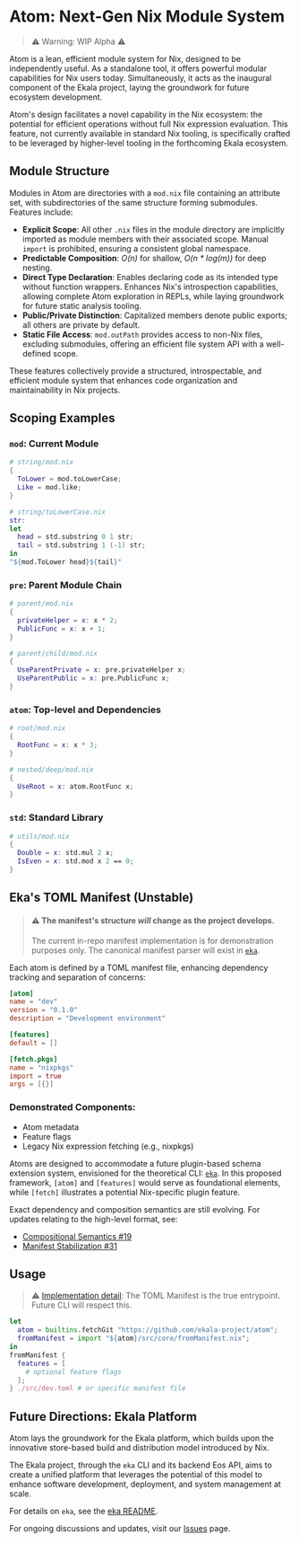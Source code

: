 # Atom: Next-Gen Nix Module System

> ⚠️ Warning: WIP Alpha ⚠️

Atom is a lean, efficient module system for Nix, designed to be independently useful. As a standalone tool, it offers powerful modular capabilities for Nix users today. Simultaneously, it acts as the inaugural component of the Ekala project, laying the groundwork for future ecosystem development.

Atom's design facilitates a novel capability in the Nix ecosystem: the potential for efficient operations without full Nix expression evaluation. This feature, not currently available in standard Nix tooling, is specifically crafted to be leveraged by higher-level tooling in the forthcoming Ekala ecosystem.

## Module Structure

Modules in Atom are directories with a `mod.nix` file containing an attribute set, with subdirectories of the same structure forming submodules. Features include:

- **Explicit Scope**: All other `.nix` files in the module directory are implicitly imported as module members with their associated scope. Manual `import` is prohibited, ensuring a consistent global namespace.
- **Predictable Composition**: _O(n)_ for shallow, _O(n \* log(m))_ for deep nesting.
- **Direct Type Declaration**: Enables declaring code as its intended type without function wrappers. Enhances Nix's introspection capabilities, allowing complete Atom exploration in REPLs, while laying groundwork for future static analysis tooling.
- **Public/Private Distinction**: Capitalized members denote public exports; all others are private by default.
- **Static File Access**: `mod.outPath` provides access to non-Nix files, excluding submodules, offering an efficient file system API with a well-defined scope.

These features collectively provide a structured, introspectable, and efficient module system that enhances code organization and maintainability in Nix projects.

## Scoping Examples

### `mod`: Current Module

```nix
# string/mod.nix
{
  ToLower = mod.toLowerCase;
  Like = mod.like;
}

# string/toLowerCase.nix
str:
let
  head = std.substring 0 1 str;
  tail = std.substring 1 (-1) str;
in
"${mod.ToLower head}${tail}"
```

### `pre`: Parent Module Chain

```nix
# parent/mod.nix
{
  privateHelper = x: x * 2;
  PublicFunc = x: x + 1;
}

# parent/child/mod.nix
{
  UseParentPrivate = x: pre.privateHelper x;
  UseParentPublic = x: pre.PublicFunc x;
}
```

### `atom`: Top-level and Dependencies

```nix
# root/mod.nix
{
  RootFunc = x: x * 3;
}

# nested/deep/mod.nix
{
  UseRoot = x: atom.RootFunc x;
}
```

### `std`: Standard Library

```nix
# utils/mod.nix
{
  Double = x: std.mul 2 x;
  IsEven = x: std.mod x 2 == 0;
}
```

## Eka's TOML Manifest (Unstable)

> #### ⚠️ The manifest's structure _will_ change as the project develops.
>
> The current in-repo manifest implementation is for demonstration purposes only.
> The canonical manifest parser will exist in [`eka`](https://github.com/ekala-project/eka).

Each atom is defined by a TOML manifest file, enhancing dependency tracking and separation of concerns:

```toml
[atom]
name = "dev"
version = "0.1.0"
description = "Development environment"

[features]
default = []

[fetch.pkgs]
name = "nixpkgs"
import = true
args = [{}]
```

### Demonstrated Components:

- Atom metadata
- Feature flags
- Legacy Nix expression fetching (e.g., nixpkgs)

Atoms are designed to accommodate a future plugin-based schema extension system, envisioned for the theoretical CLI: [`eka`](#future-cli-eka). In this proposed framework, `[atom]` and `[features]` would serve as foundational elements, while `[fetch]` illustrates a potential Nix-specific plugin feature.

Exact dependency and composition semantics are still evolving. For updates relating to the high-level format, see:

- [Compositional Semantics #19](https://github.com/ekala-project/atom/issues/19)
- [Manifest Stabilization #31](https://github.com/ekala-project/atom/issues/31)

## Usage

> ⚠️ [Implementation detail](./src/atom/fromManifest.nix): The TOML Manifest is the true entrypoint. Future CLI will respect this.

```nix
let
  atom = builtins.fetchGit "https://github.com/ekala-project/atom";
  fromManifest = import "${atom}/src/core/fromManifest.nix";
in
fromManifest {
  features = [
    # optional feature flags
  ];
} ./src/dev.toml # or specific manifest file
```

## Future Directions: Ekala Platform

Atom lays the groundwork for the Ekala platform, which builds upon the innovative store-based build and distribution model introduced by Nix.

The Ekala project, through the `eka` CLI and its backend Eos API, aims to create a unified platform that leverages the potential of this model to enhance software development, deployment, and system management at scale.

For details on `eka`, see the [eka README](https://github.com/ekala-project/eka/blob/master/README.md).

For ongoing discussions and updates, visit our [Issues](https://github.com/ekala-project/atom/issues) page.
